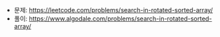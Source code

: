 - 문제: https://leetcode.com/problems/search-in-rotated-sorted-array/
- 풀이: https://www.algodale.com/problems/search-in-rotated-sorted-array/
